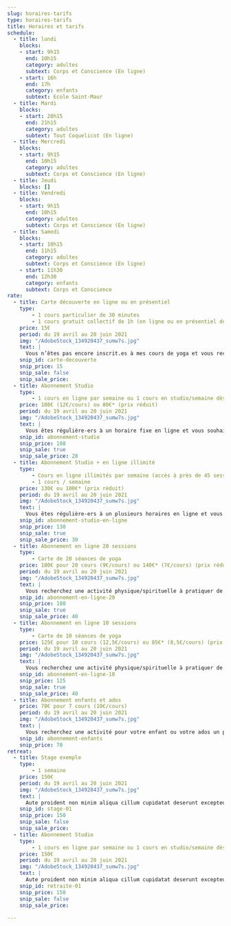 ```yaml
---
slug: horaires-tarifs
type: horaires-tarifs
title: Horaires et tarifs
schedule:
  - title: lundi
    blocks:
    - start: 9h15
      end: 10h15
      category: adultes
      subtext: Corps et Conscience (En ligne)
    - start: 16h
      end: 17h
      category: enfants
      subtext: Ecole Saint-Maur
  - title: Mardi
    blocks:
    - start: 20h15
      end: 21h15
      category: adultes
      subtext: Tout Coquelicot (En ligne)
  - title: Mercredi
    blocks:
    - start: 9h15
      end: 10h15
      category: adultes
      subtext: Corps et Conscience (En ligne)
  - title: Jeudi
    blocks: []
  - title: Vendredi
    blocks:
    - start: 9h15
      end: 10h15
      category: adultes
      subtext: Corps et Conscience (En ligne)
  - title: Samedi
    blocks:
    - start: 10h15
      end: 11h15
      category: adultes
      subtext: Corps et Conscience (En ligne)
    - start: 11h30
      end: 12h30
      category: enfants
      subtext: Corps et Conscience
rate:
  - title: Carte découverte en ligne ou en présentiel
    type:
        - 1 cours particulier de 30 minutes
        - 1 cours gratuit collectif de 1h (en ligne ou en présentiel dès que possible.
    price: 15€
    period: du 19 avril au 20 juin 2021
    img: "/AdobeStock_134920437_sumw7s.jpg"
    text: |
      Vous n’êtes pas encore inscrit.es à mes cours de yoga et vous recherchez une activité physique/spirituelle à pratiquer de chez vous? Comencez par la carte découverte à 15€.
    snip_id: carte-decouverte
    snip_price: 15
    snip_sale: false
    snip_sale_price:
  - title: Abonnement Studio
    type:
        - 1 cours en ligne par semaine ou 1 cours en studio/semaine dès que possible jusqu’au 20/06/2021.
    price: 108€ (12€/cours) ou 80€* (prix réduit)
    period: du 19 avril au 20 juin 2021
    img: "/AdobeStock_134920437_sumw7s.jpg"
    text: |
      Vous êtes régulière-ers à un horaire fixe en ligne et vous souhaitez continuer en ligne un cours par semaine en réservant votre place en studio dès que cela sera possible? Une fois le retour en studio, vous ne voudrez pas suivre de cours en ligne en plus.
    snip_id: abonnement-studio
    snip_price: 108
    snip_sale: true
    snip_sale_price: 28
  - title: Abonnement Studio + en ligne illimité
    type:
        - Cours en ligne illimités par semaine (accès à près de 45 sessions de yoga).
        - 1 cours / semaine
    price: 130€ ou 100€* (prix réduit)
    period: du 19 avril au 20 juin 2021
    img: "/AdobeStock_134920437_sumw7s.jpg"
    text: |
      Vous êtes régulière-ers à un plusieurs horaires en ligne et vous souhaitez continuer en ligne avec plusieurs cours par semaine en réservant en plus votre place en studio dès que cela sera possible ?
    snip_id: abonnement-studio-en-ligne
    snip_price: 130
    snip_sale: true
    snip_sale_price: 30
  - title: Abonnement en ligne 20 sessions
    type:
        - Carte de 20 séances de yoga
    price: 180€ pour 20 cours (9€/cours) ou 140€* (7€/cours) (prix réduit)
    period: du 19 avril au 20 juin 2021
    img: "/AdobeStock_134920437_sumw7s.jpg"
    text: |
      Vous recherchez une activité physique/spirituelle à pratiquer de chez vous? Vous travaillez à la maison, en télétravail à cause du covid, ... Vous avez déjà fait du yoga ou vous êtes totalement débutant ?
    snip_id: abonnement-en-ligne-20
    snip_price: 180
    snip_sale: true
    snip_sale_price: 40
  - title: Abonnement en ligne 10 sessions
    type:
        - Carte de 10 séances de yoga
    price: 125€ pour 10 cours (12,5€/cours) ou 85€* (8,5€/cours) (prix réduit)
    period: du 19 avril au 20 juin 2021
    img: "/AdobeStock_134920437_sumw7s.jpg"
    text: |
      Vous recherchez une activité physique/spirituelle à pratiquer de chez vous? Vous travaillez à la maison, en télétravail à cause du covid, ... Vous avez déjà fait du yoga ou vous êtes totalement débutant ?
    snip_id: abonnement-en-ligne-10
    snip_price: 125
    snip_sale: true
    snip_sale_price: 40
  - title: Abonnement enfants et ados
    price: 70€ pour 7 cours (10€/cours)
    period: du 19 avril au 20 juin 2021
    img: "/AdobeStock_134920437_sumw7s.jpg"
    text: |
      Vous recherchez une activité pour votre enfant ou votre ados un peu différente ? Besoin de soutien dans la gestion du stress, des émotions ... J’organise des cours adapté de yoga pour enfant de 7 à 12 ans (jusque fin primaire) et pour ados de 12 à 18 ans.
    snip_id: abonnement-enfants
    snip_price: 70
retreat:
  - title: Stage exemple
    type:
        - 1 semaine
    price: 150€
    period: du 19 avril au 20 juin 2021
    img: "/AdobeStock_134920437_sumw7s.jpg"
    text: |
      Aute proident non minim aliqua cillum cupidatat deserunt excepteur. Irure aliquip nisi aute tempor enim non ipsum minim amet mollit labore Lorem fugiat. Veniam non dolore nisi incididunt laborum fugiat mollit occaecat anim incididunt sunt id duis deserunt. Duis est elit elit laboris elit ullamco deserunt adipisicing veniam tempor elit culpa. Adipisicing deserunt ipsum officia anim.
    snip_id: stage-01
    snip_price: 150
    snip_sale: false
    snip_sale_price:
  - title: Abonnement Studio
    type:
        - 1 cours en ligne par semaine ou 1 cours en studio/semaine dès que possible jusqu’au 20/06/2021.
    price: 150€
    period: du 19 avril au 20 juin 2021
    img: "/AdobeStock_134920437_sumw7s.jpg"
    text: |
      Aute proident non minim aliqua cillum cupidatat deserunt excepteur. Irure aliquip nisi aute tempor enim non ipsum minim amet mollit labore Lorem fugiat. Veniam non dolore nisi incididunt laborum fugiat mollit occaecat anim incididunt sunt id duis deserunt. Duis est elit elit laboris elit ullamco deserunt adipisicing veniam tempor elit culpa. Adipisicing deserunt ipsum officia anim.
    snip_id: retraite-01
    snip_price: 150
    snip_sale: false
    snip_sale_price:
  
---
```

